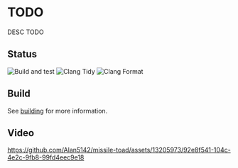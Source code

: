 # TODO

DESC TODO

## Status
![Build and test](https://github.com/Alan5142/missile-toad/actions/workflows/build_test.yml/badge.svg)
![Clang Tidy](https://github.com/Alan5142/missile-toad/actions/workflows/clang_tidy.yml/badge.svg)
![Clang Format](https://github.com/Alan5142/missile-toad/actions/workflows/format.yml/badge.svg)

## Build

See [building](docs/Building.md) for more information.

## Video
https://github.com/Alan5142/missile-toad/assets/13205973/92e8f541-104c-4e2c-9fb8-99fd4eec9e18

